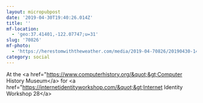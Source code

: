 ```yaml
---
layout: micropubpost
date: '2019-04-30T19:40:26.014Z'
title: ''
mf-location:
  - 'geo:37.41401,-122.07747;u=31'
slug: '70826'
mf-photo:
  - 'https://herestomwiththeweather.com/media/2019-04-70826/20190430-140541.jpg'
category: social
---
```

At the &lt;a href=&quot;https://www.computerhistory.org/&quot;&gt;Computer History Museum&lt;/a&gt; for &lt;a href=&quot;https://internetidentityworkshop.com/&quot;&gt;Internet Identity Workshop 28&lt;/a&gt;
